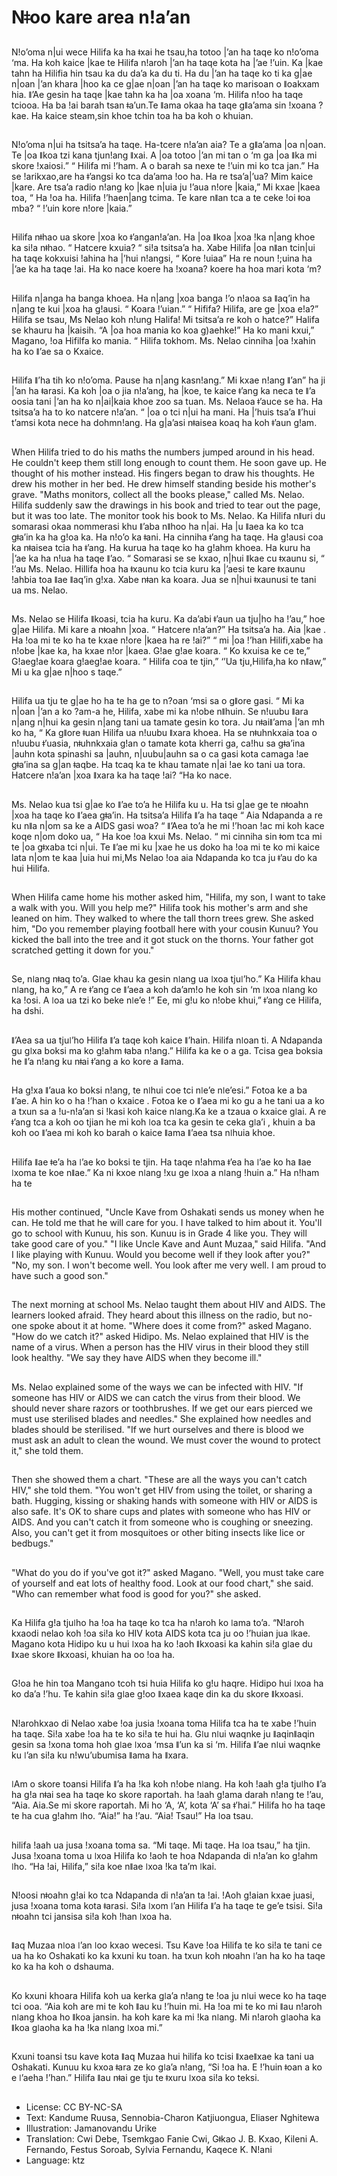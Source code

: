 # Nǂoo kare area n!a’an

##
N!o’oma n|ui wece Hilifa ka ha ǂxai he tsau,ha totoo |’an ha taqe ko n!o’oma ‘ma. Ha koh kaice |kae te Hilifa n!aroh |’an ha taqe kota ha |’ae !’uin. Ka |kae tahn ha Hilifia hin tsau ka du da’a ka du ti. Ha du |’an ha taqe ko ti ka g|ae n|oan |’an khara |hoo ka ce g|ae n|oan |’an ha taqe ko marisoan o ǁoakxam hia. ǁ’Ae gesin ha taqe |kae tahn ka ha |oa xoana ‘m. Hilifa n!oo ha taqe tciooa. Ha ba !ai barah tsan ǂa’un.Te ǁama okaa ha taqe gǁa’ama sin !xoana ?kae. Ha kaice steam,sin khoe tchin toa ha ba koh o khuian.

##
N!o’oma n|ui ha tsitsa’a ha taqe. Ha-tcere n!a’an aia? Te a gǁa’ama |oa n|oan. Te |oa ǁkoa tzi kana tjun!ang ǁxai. A |oa totoo |’an mi tan o ‘m ga |oa ǁka mi skore !xaiosi.” “ Hilifa mi !’ham. A o barah sa nexe te !’uin mi ko tca jan.” Ha se !arikxao,are ha ǂ’angsi ko tca da’ama !oo ha. Ha re tsa’a|’ua? Mim kaice |kare. Are tsa’a radio n!ang ko |kae n|uia ju !’aua n!ore |kaia,” Mi kxae |kaea toa, “ Ha !oa ha. Hilifa !’haen|ang tcima. Te kare nǁan tca a te ceke !oi ǂoa mba? “ !’uin kore n!ore |kaia.”

##
Hilifa nǂhao ua skore |xoa ko ǂ’angan!a’an. Ha |oa ǁkoa |xoa !ka n|ang khoe ka si!a nǂhao. “ Hatcere kxuia? “ si!a tsitsa’a ha. Xabe Hilifa |oa nǁan tcin|ui ha taqe kokxuisi !ahina ha |’hui n!angsi, “ Kore !uiaa” Ha re noun !;uina ha |’ae ka ha taqe !ai. Ha ko nace koere ha !xoana? koere ha hoa mari kota ‘m?

##
Hilifa n|anga ha banga khoea. Ha n|ang |xoa banga !’o n!aoa sa ǁaq’in ha n|ang te kui |xoa ha g!ausi. “ Koara !’uian.” “ Hififa? Hilifa, are ge |xoa e!a?” Hilifa se tsau, Ms Nelao koh n!ung Halifa! Mi tsitsa’a re koh o hatce?” Halifa se khauru ha |kaisih. “A |oa hoa mania ko koa g)aehke!” Ha ko mani kxui,” Magano, !oa Hifilfa ko mania. “ Hilifa tokhom. Ms. Nelao cinniha |oa !xahin ha ko ǁ’ae sa o Kxaice.

##
Hilifa ǁ’ha tih ko n!o’oma. Pause ha n|ang kasn!ang.” Mi kxae n!ang ǁ’an” ha ji |’an ha ǂarasi. Ka koh |oa o jia n!a’ang, ha |koe, te kaice ǂ’ang ka neca te ǁ’a oosia tani |’an ha ko n|ai|kaia khoe zoo sa tuan. Ms. Nelaoa ǂ’auce se ha. Ha tsitsa’a ha to ko natcere n!a’an. “ |oa o tci n|ui ha mani. Ha |’huis tsa’a ǁ’hui t’amsi kota nece ha dohmn!ang. Ha g|a’asi nǂaisea koaq ha koh ǂ’aun g!am.

##
<Translate and delete English text> When Hilifa tried to do his maths the numbers jumped around in his head. He couldn't keep them still long enough to count them. He soon gave up. He thought of his mother instead. His fingers began to draw his thoughts. He drew his mother in her bed. He drew himself standing beside his mother's grave. "Maths monitors, collect all the books please," called Ms. Nelao. Hilifa suddenly saw the drawings in his book and tried to tear out the page, but it was too late. The monitor took his book to Ms. Nelao.
Ka Hilifa nǁuri du somarasi okaa nommerasi khu ǁ’aba nǁhoo ha n|ai. Ha |u ǁaea ka ko tca gǂa’in ka ha g!oa ka. Ha n!o’o ka ǂani. Ha cinniha ǂ’ang ha taqe. Ha g!ausi coa ka nǂaisea tcia ha ǂ’ang. Ha kurua ha taqe ko ha g!ahm khoea. Ha kuru ha |’ae ka ha n!ua ha taqe ǁ’ao. “ Somarasi se se kxao, n|hui ǁkae cu ǂxaunu si, “ !’au Ms. Nelao. Hillifa hoa ha ǂxaunu ko tcia kuru ka |’aesi te kare ǂxaunu !ahbia toa ǁae ǁaq’in g!xa. Xabe nǂan ka koara. Jua se n|hui ǂxaunusi te tani ua ms. Nelao.

##
Ms. Nelao se Hilifa ǁkoasi, tcia ha kuru. Ka da’abi ǂ’aun ua tju|ho ha !’au,” hoe g|ae Hilifa. Mi kare a nǂoahn |xoa. “ Hatcere n!a’an?” Ha tsitsa’a ha. Aia |kae . Ha !oa mi te ko ha te kxae n!ore |kaea ha re !ai?” “ mi |oa !’han Hilifi,xabe ha n!obe |kae ka, ha kxae n!or |kaea. G!ae g!ae koara. “ Ko kxuisa ke ce te,” G!aeg!ae koara g!aeg!ae koara. “ Hilifa coa te tjin,” ‘’Ua tju,Hilifa,ha ko nǁaw,” Mi u ka g|ae n|hoo s taqe.”

##
Hilifa ua tju te g|ae ho ha te ha ge to n?oan ‘msi sa o gǁore gasi. “ Mi ka n|oan |’an a ko ?am-a he, Hilifa, xabe mi ka n!obe nǁhuin. Se n!uubu ǁara n|ang n|hui ka gesin n|ang tani ua tamate gesin ko tora. Ju nǂaiǁ’ama |’an mh ko ha, “ Ka gǁore ǂuan Hilifa ua n!uubu ǁxara khoea. Ha se nǂuhnkxaia toa o n!uubu ǂ’uasia, nǂuhnkxaia g!an o tamate kota kherri ga, ca!hu sa gǂa’ina |auhn kota spinashi sa |auhn, n|uubu|auhn sa o ca gasi kota camaga !ae gǂa’ina sa g|an ǂaqbe. Ha tcaq ka te khau tamate n|ai !ae ko tani ua tora. Hatcere n!a’an |xoa ǁxara ka ha taqe !ai? “Ha ko nace.

##
Ms. Nelao kua tsi g|ae ko ǁ’ae to’a he Hilifa ku u. Ha tsi g|ae ge te nǂoahn |xoa ha taqe ko ǁ’aea gǂa’in. Ha tsitsa’a Hilifa ǁ’a ha taqe “ Aia Ndapanda a re ku nǁa n|om sa ke a AIDS gasi woa? “ ǁ’Aea to’a he mi !’hoan !ac mi koh kace koqe n|om doko  ua, “ Ha koe !oa kxui Ms. Nelao. “ mi cinniha sin ǂom tca mi te |oa gǂxaba tci n|ui. Te ǁ’ae mi ku |xae he us doko ha !oa mi te ko mi kaice lata n|om te kaa |uia hui mi,Ms Nelao !oa aia Ndapanda ko tca ju ǂ’au do ka hui Hilifa.

##
<Translate and delete English text> When Hilifa came home his mother asked him, "Hilifa, my son, I want to take a walk with you. Will you help me?" Hilifa took his mother's arm and she leaned on him. They walked to where the tall thorn trees grew. She asked him, "Do you remember playing football here with your cousin Kunuu? You kicked the ball into the tree and it got stuck on the thorns. Your father got scratched getting it down for you."

##
Se, nǀang nǂaq to’a. Gǀae khau ka gesin nǀang ua ǀxoa tjuǀ’ho.” Ka Hilifa khau nǀang, ha ko,” A re ǂ’ang ce ǁ’aea a koh da’am!o he koh sin ‘m ǀxoa nǀang ko ka !osi. A ǀoa ua tzi ko beke nǀe’e !” Ee, mi g!u ko n!obe khui,” ǂ’ang ce Hilifa, ha dshi.  

##
ǁ’Aea sa ua tjuǀ’ho Hilifa ǁ’a taqe koh kaice ǁ’hain. Hilifa nǀoan ti. A Ndapanda gu gǀxa boksi ma ko g!ahm ǂaba n!ang.” Hilifa ka ke o a ga. Tcisa gea boksia he ǁ’a n!ang ku nǂai ǂ’ang a ko kore a ǁama.

##
Ha g!xa ǁ’aua ko boksi n!ang, te nǀhui coe tci nǀe’e nǀe’esi.” Fotoa ke a ba ǁ’ae. A hin ko o ha !’han o kxaice . Fotoa ke o ǁ’aea mi ko gu a he tani ua a ko a txun sa a !u-n!a’an si !kasi koh kaice nǀang.Ka ke a tzaua o kxaice gǀai. A re ǂ’ang tca a koh oo tjian he mi koh ǀoa tca ka gesin te ceka gǀa’i , khuin a ba koh oo ǁ’aea mi koh ko barah o kaice ǁama ǁ’aea tsa nǀhuia khoe. 

##
Hilifa ǁae ǂe’a ha ǀ’ae ko boksi te tjin. Ha taqe n!ahma ǂ’ea ha ǀ’ae ko ha ǁae ǀxoma te koe nǁae.” Ka ni kxoe nǀang !xu ge ǀxoa a nǀang !huin a.” Ha n!ham ha te    

##
<Translate and delete English text> His mother continued, "Uncle Kave from Oshakati sends us money when he can. He told me that he will care for you. I have talked to him about it. You'll go to school with Kunuu, his son. Kunuu is in Grade 4 like you. They will take good care of you." "I like Uncle Kave and Aunt Muzaa," said Hilifa. "And I like playing with Kunuu. Would you become well if they look after you?" "No, my son. I won't become well. You look after me very well. I am proud to have such a good son."

##
<Translate and delete English text> The next morning at school Ms. Nelao taught them about HIV and AIDS. The learners looked afraid. They heard about this illness on the radio, but no-one spoke about it at home. "Where does it come from?" asked Magano. "How do we catch it?" asked Hidipo. Ms. Nelao explained that HIV is the name of a virus. When a person has the HIV virus in their blood they still look healthy. "We say they have AIDS when they become ill."

##
<Translate and delete English text> Ms. Nelao explained some of the ways we can be infected with HIV. "If someone has HIV or AIDS we can catch the virus from their blood. We should never share razors or toothbrushes. If we get our ears pierced we must use sterilised blades and needles." She explained how needles and blades should be sterilised. "If we hurt ourselves and there is blood we must ask an adult to clean the wound. We must cover the wound to protect it," she told them.

##
<Translate and delete English text> Then she showed them a chart. "These are all the ways you can't catch HIV," she told them. "You won't get HIV from using the toilet, or sharing a bath. Hugging, kissing or shaking hands with someone with HIV or AIDS is also safe. It's OK to share cups and plates with someone who has HIV or AIDS. And you can't catch it from someone who is coughing or sneezing. Also, you can't get it from mosquitoes or other biting insects like lice or bedbugs."

##
<Translate and delete English text> "What do you do if you've got it?" asked Magano. "Well, you must take care of yourself and eat lots of healthy food. Look at our food chart," she said. "Who can remember what food is good for you?" she asked.

##
Ka Hilifa g!a tjuǀho ha !oa ha taqe ko tca ha n!aroh ko ǀama to’a. “N!aroh kxaodi nelao koh !oa si!a ko HIV kota AIDS kota tca ju oo !’huian jua ǀkae. Magano kota Hidipo ku u hui ǀxoa ha ko !aoh ǁkxoasi ka kahin si!a gǀae du ǁxae skore ǁkxoasi, khuian ha oo !oa ha.

##
G!oa he hin toa Mangano tcoh tsi huia Hilifa ko g!u haqre. Hidipo hui ǀxoa ha ko da’a !’hu. Te kahin si!a gǀae g!oo ǁxaea kaqe din ka du skore ǁkxoasi.

##
N!arohkxao di Nelao xabe !oa jusia !xoana toma Hilifa tca ha te xabe !’huin ha taqe. Si!a xabe !oa ha te ko si!a te hui ha. Gǀu nǀui waqnke ju ǁaqinǁaqin gesin sa !xona toma hoh gǀae ǀxoa ‘msa ǁ’un ka si ‘m. Hilifa ǁ’ae nǀui waqnke ku ǀ’an si!a ku n!wu’ubumisa ǁama ha ǁxara.

##
ǀAm o skore toansi Hilifa ǁ’a ha !ka koh n!obe nǀang. Ha koh !aah g!a tjuǀho ǁ’a ha g!a nǂai sea ha taqe ko skore raportah. ha !aah g!ama darah n!ang te !’au, “Aia. Aia.Se mi skore raportah. Mi ho ‘A, ‘A’, kota ‘A’ sa ǂ’hai.” Hilifa ho ha taqe te ha cua g!ahm ǀho. “Aia!” ha !’au. “Aia! Tsau!” Ha ǀoa tsau.

##
hilifa !aah ua jusa !xoana toma sa. “Mi taqe. Mi taqe. Ha ǀoa tsau,” ha tjin. Jusa !xoana toma u ǀxoa Hilifa ko !aoh te hoa Ndapanda di n!a’an ko g!ahm ǀho. “Ha !ai, Hilifa,” si!a koe nǁae ǀxoa !ka ta’m ǀkai.

##
N!oosi nǂoahn g!ai ko tca Ndapanda di n!a’an ta !ai. !Aoh g!aian kxae juasi, jusa !xoana toma kota ǂarasi. Si!a ǀxom ǀ’an Hilifa ǁ’a ha taqe te ge’e tsisi. Si!a nǂoahn tci jansisa si!a koh !han ǀxoa ha.

##
ǁaq Muzaa nǀoa ǀ’an ǀoo kxao wecesi. Tsu Kave !oa Hilifa te ko si!a te tani ce ua ha ko Oshakati ko ka kxuni ku toan. ha txun koh nǂoahn ǀ’an ha ko ha taqe ko ka ha koh o dshauma.

##
Ko kxuni khoara Hilifa koh ua kerka gǀa’a n!ang te !oa ju nǀui wece ko ha taqe tci ooa. “Aia koh are mi te koh ǁau ku !’huin mi. Ha !oa mi te ko mi ǁau n!aroh nǀang khoa ho ǁkoa jansin. ha koh kare ka mi !ka nǀang. Mi n!aroh gǀaoha ka ǁkoa gǀaoha ka ha !ka nǀang ǀxoa mi.”

##
Kxuni toansi tsu kave kota ǁaq Muzaa hui hilifa ko tcisi ǁxaeǁxae ka tani ua Oshakati. Kunuu ku kxoa ǂara ze ko gǀa’a n!ang, “Si !oa ha. E !’huin ǂoan a ko e ǀ’aeha !’han.” Hilifa ǁau nǂai ge tju te ǂxuru ǀxoa si!a ko teksi.

##
* License: CC BY-NC-SA
* Text: Kandume Ruusa, Sennobia-Charon Katjiuongua, Eliaser Nghitewa
* Illustration: Jamanovandu Urike
* Translation: Cwi Debe, Tsemkgao Fanie Cwi, Gǂkao J. B. Kxao, Kileni A. Fernando, Festus Soroab, Sylvia Fernandu, Kaqece K. N!ani
* Language: ktz
